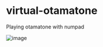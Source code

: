 # virtual-otamatone
Playing otamatone with numpad

![image](https://user-images.githubusercontent.com/96657413/170086328-2703fecd-6485-4b7a-bdb1-0a2c96869f49.png)
